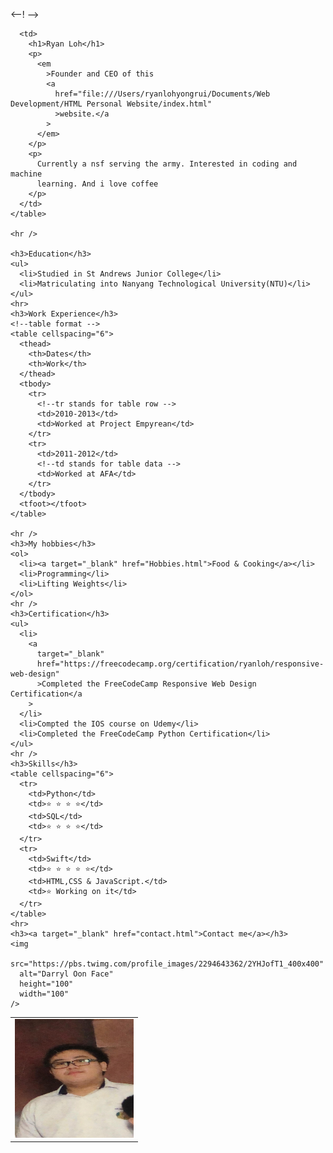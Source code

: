 <--! <!DOCTYPE html> -->
<html lang="en">
  <head>
    <meta charset="UTF-8" />
    <!-- Essential in the website -->
    <meta http-equiv="X-UA-Compatible" content="IE=edge" />
    <meta name="viewport" content="width=device-width, initial-scale=1.0" />
    <title>Ryan Loh</title>
  </head>
  <body>
    <!-- fullpath is : file:///Users/ryanlohyongrui/Documents/Web Development/HTML Personal Website/index.html -->
    <table cellspacing="15">
      <td>
        <img src="ryanloh.jpg" alt="ryan loh face" height="190" width="190" />
      </td>

      <td>
        <h1>Ryan Loh</h1>
        <p>
          <em
            >Founder and CEO of this
            <a
              href="file:///Users/ryanlohyongrui/Documents/Web Development/HTML Personal Website/index.html"
              >website.</a
            >
          </em>
        </p>
        <p>
          Currently a nsf serving the army. Interested in coding and machine
          learning. And i love coffee
        </p>
      </td>
    </table>

    <hr />

    <h3>Education</h3>
    <ul>
      <li>Studied in St Andrews Junior College</li>
      <li>Matriculating into Nanyang Technological University(NTU)</li>
    </ul>
    <hr>
    <h3>Work Experience</h3>
    <!--table format -->
    <table cellspacing="6">
      <thead>
        <th>Dates</th>
        <th>Work</th>
      </thead>
      <tbody>
        <tr>
          <!--tr stands for table row -->
          <td>2010-2013</td>
          <td>Worked at Project Empyrean</td>
        </tr>
        <tr>
          <td>2011-2012</td>
          <!--td stands for table data -->
          <td>Worked at AFA</td>
        </tr>
      </tbody>
      <tfoot></tfoot>
    </table>

    <hr />
    <h3>My hobbies</h3>
    <ol>
      <li><a target="_blank" href="Hobbies.html">Food & Cooking</a></li>
      <li>Programming</li>
      <li>Lifting Weights</li>
    </ol>
    <hr />
    <h3>Certification</h3>
    <ul>
      <li>
        <a
          target="_blank"
          href="https://freecodecamp.org/certification/ryanloh/responsive-web-design"
          >Completed the FreeCodeCamp Responsive Web Design Certification</a
        >
      </li>
      <li>Compted the IOS course on Udemy</li>
      <li>Completed the FreeCodeCamp Python Certification</li>
    </ul>
    <hr />
    <h3>Skills</h3>
    <table cellspacing="6">
      <tr>
        <td>Python</td>
        <td>⭐ ⭐ ⭐ ⭐</td>
        <td>SQL</td>
        <td>⭐ ⭐ ⭐ ⭐</td>
      </tr>
      <tr>
        <td>Swift</td>
        <td>⭐ ⭐ ⭐ ⭐ ⭐</td>
        <td>HTML,CSS & JavaScript.</td>
        <td>⭐ Working on it</td>
      </tr>
    </table>
    <hr>
    <h3><a target="_blank" href="contact.html">Contact me</a></h3>
    <img
      src="https://pbs.twimg.com/profile_images/2294643362/2YHJofT1_400x400"
      alt="Darryl Oon Face"
      height="100"
      width="100"
    />
  </body>
</html>
